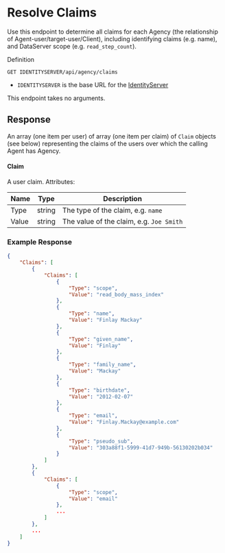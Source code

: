 # Resolve Claims

Use this endpoint to determine all claims for each Agency (the relationship of Agent-user/target-user/Client), including identifying claims (e.g. name), and DataServer scope (e.g. `read_step_count`).

Definition

```
GET IDENTITYSERVER/api/agency/claims
```

* `IDENTITYSERVER` is the base URL for the [IdentityServer](../../../environment.md)

This endpoint takes no arguments.

## Response

An array (one item per user) of array (one item per claim) of `Claim` objects (see below) representing the claims of the users over which the calling Agent has Agency.

#### Claim

A user claim. Attributes:

| Name | Type | Description |
|-|-|-|
| Type | string | The type of the claim, e.g. `name` |
| Value | string | The value of the claim, e.g. `Joe Smith` |

### Example Response

```json
{
    "Claims": [
        {
            "Claims": [
                {
                    "Type": "scope",
                    "Value": "read_body_mass_index"
                },
                {
                    "Type": "name",
                    "Value": "Finlay Mackay"
                },
                {
                    "Type": "given_name",
                    "Value": "Finlay"
                },
                {
                    "Type": "family_name",
                    "Value": "Mackay"
                },
                {
                    "Type": "birthdate",
                    "Value": "2012-02-07"
                },
                {
                    "Type": "email",
                    "Value": "Finlay.Mackay@example.com"
                },
                {
                    "Type": "pseudo_sub",
                    "Value": "303a88f1-5999-41d7-949b-56130202b034"
                }
            ]
        },
        {
            "Claims": [
                {
                    "Type": "scope",
                    "Value": "email"
                },
                ...
            ]
        },
        ...
    ]
}

```

